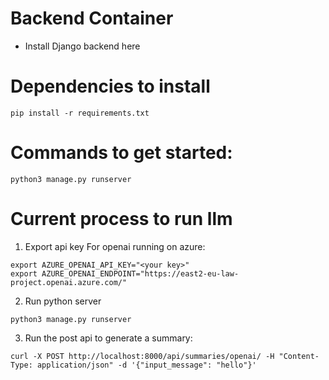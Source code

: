 # Backend Container


- Install Django backend here

# Dependencies to install
```pip install -r requirements.txt```

# Commands to get started:
```python3 manage.py runserver```


# Current process to run llm

1. Export api key 
For openai running on azure:
```shell
export AZURE_OPENAI_API_KEY="<your key>"
export AZURE_OPENAI_ENDPOINT="https://east2-eu-law-project.openai.azure.com/"
```

2. Run python server

```shell
python3 manage.py runserver
```

3. Run the post api to generate a summary:
```shell
curl -X POST http://localhost:8000/api/summaries/openai/ -H "Content-Type: application/json" -d '{"input_message": "hello"}'

```
